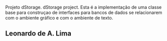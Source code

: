 Projeto dStorage.
dStorage project.
Esta é a implementação de uma classe base
para construçao de interfaces para bancos de dados
se relacionarem com o ambiente gráfico e com o 
ambiente de texto.
## Leonardo de A. Lima
